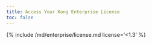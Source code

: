 ```yaml
---
title: Access Your Kong Enterprise License
toc: false
---
```

{% include /md/enterprise/license.md license='<1.3' %}
